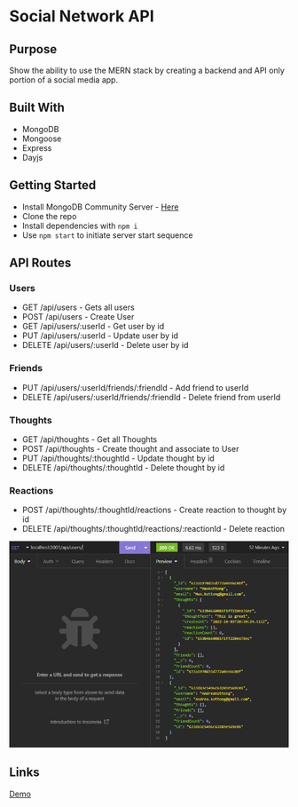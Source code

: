 # Social Network API

## Purpose
Show the ability to use the MERN stack by creating a backend and API only portion of a social media app.

## Built With
* MongoDB
* Mongoose
* Express
* Dayjs

## Getting Started
* Install MongoDB Community Server - [Here](https://www.mongodb.com/try/download/community)
* Clone the repo
* Install dependencies with `npm i`
* Use `npm start` to initiate server start sequence

## API Routes
### Users
- GET /api/users - Gets all users
- POST /api/users - Create User
- GET /api/users/:userId - Get user by id
- PUT /api/users/:userId - Update user by id
- DELETE /api/users/:userId - Delete user by id

### Friends
- PUT /api/users/:userId/friends/:friendId - Add friend to userId
- DELETE /api/users/:userId/friends/:friendId - Delete friend from userId

### Thoughts
- GET /api/thoughts - Get all Thoughts
- POST /api/thoughts - Create thought and associate to User
- PUT /api/thoughts/:thoughtId - Update thought by id
- DELETE /api/thoughts/:thoughtId - Delete thought by id

### Reactions
- POST /api/thoughts/:thoughtId/reactions - Create reaction to thought by id
- DELETE /api/thoughts/:thoughtId/reactions/:reactionId - Delete reaction 

![Insomnia](./Insomnia.png)

## Links
[Demo](https://youtu.be/f0Zc7X-rtgc)